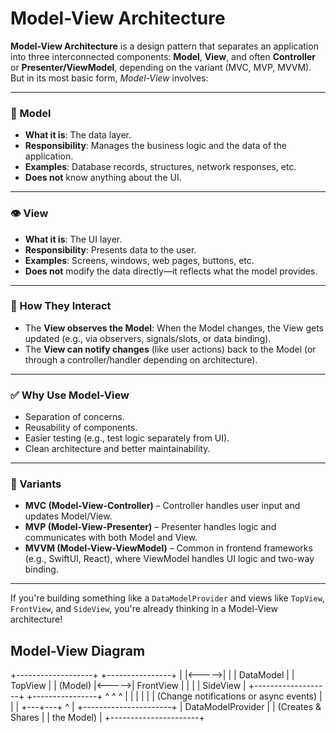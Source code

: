 # Model-View Architecture


**Model-View Architecture** is a design pattern that separates an application into three interconnected components: **Model**, **View**, and often **Controller** or **Presenter/ViewModel**, depending on the variant (MVC, MVP, MVVM). But in its most basic form, *Model-View* involves:

---

### 🧠 Model
- **What it is**: The data layer.
- **Responsibility**: Manages the business logic and the data of the application.
- **Examples**: Database records, structures, network responses, etc.
- **Does not** know anything about the UI.

---

### 👁️ View
- **What it is**: The UI layer.
- **Responsibility**: Presents data to the user.
- **Examples**: Screens, windows, web pages, buttons, etc.
- **Does not** modify the data directly—it reflects what the model provides.

---

### 🔁 How They Interact
- The **View observes the Model**: When the Model changes, the View gets updated (e.g., via observers, signals/slots, or data binding).
- The **View can notify changes** (like user actions) back to the Model (or through a controller/handler depending on architecture).

---

### ✅ Why Use Model-View
- Separation of concerns.
- Reusability of components.
- Easier testing (e.g., test logic separately from UI).
- Clean architecture and better maintainability.

---

### 🧩 Variants
- **MVC (Model-View-Controller)** – Controller handles user input and updates Model/View.
- **MVP (Model-View-Presenter)** – Presenter handles logic and communicates with both Model and View.
- **MVVM (Model-View-ViewModel)** – Common in frontend frameworks (e.g., SwiftUI, React), where ViewModel handles UI logic and two-way binding.

---

If you're building something like a `DataModelProvider` and views like `TopView`, `FrontView`, and `SideView`, you're already thinking in a Model-View architecture!


## Model-View Diagram

+-------------------+       +----------------+
|                   |<----->|                |
|   DataModel       |       |   TopView      |
|   (Model)         |<----->|   FrontView    |
|                   |       |   SideView     |
+-------------------+       +----------------+
        ^   ^   ^
        |   |   |
        |   |   |     (Change notifications or async events)
        |   |   |
        +---+---+
            ^
            |
  +----------------------+
  |  DataModelProvider   |
  |  (Creates & Shares   |
  |   the Model)         |
  +----------------------+
